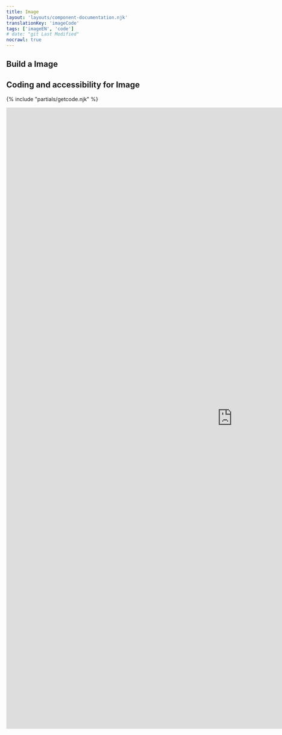 ```yaml
---
title: Image
layout: 'layouts/component-documentation.njk'
translationKey: 'imageCode'
tags: ['imageEN', 'code']
# date: "git Last Modified"
nocrawl: true
---
```


## Build a Image

## Coding and accessibility for Image

{% include "partials/getcode.njk" %}

<iframe
  title="iframeTitle"
  src="https://cds-snc.github.io/gcds-components/iframe.html?viewMode=docs&demo=true&singleStory=true&id=components-image--events-properties&lang=en"
  width="1200"
  height="1650"
  style="display: block; margin: 0 auto;"
  frameBorder="0"
  allow="clipboard-write"
></iframe>
